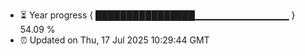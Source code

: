 - ⏳ Year progress { ████████████████▁▁▁▁▁▁▁▁▁▁▁▁▁▁ } 54.09 %
- ⏰ Updated on Thu, 17 Jul 2025 10:29:44 GMT

